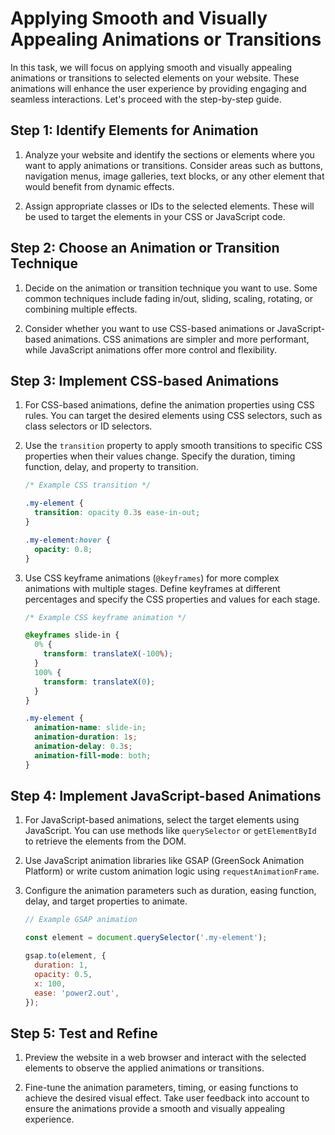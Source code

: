 # Applying Smooth and Visually Appealing Animations or Transitions

In this task, we will focus on applying smooth and visually appealing animations or transitions to selected elements on your website. These animations will enhance the user experience by providing engaging and seamless interactions. Let's proceed with the step-by-step guide.

## Step 1: Identify Elements for Animation

1. Analyze your website and identify the sections or elements where you want to apply animations or transitions. Consider areas such as buttons, navigation menus, image galleries, text blocks, or any other element that would benefit from dynamic effects.

2. Assign appropriate classes or IDs to the selected elements. These will be used to target the elements in your CSS or JavaScript code.

## Step 2: Choose an Animation or Transition Technique

1. Decide on the animation or transition technique you want to use. Some common techniques include fading in/out, sliding, scaling, rotating, or combining multiple effects.

2. Consider whether you want to use CSS-based animations or JavaScript-based animations. CSS animations are simpler and more performant, while JavaScript animations offer more control and flexibility.

## Step 3: Implement CSS-based Animations

1. For CSS-based animations, define the animation properties using CSS rules. You can target the desired elements using CSS selectors, such as class selectors or ID selectors.

2. Use the `transition` property to apply smooth transitions to specific CSS properties when their values change. Specify the duration, timing function, delay, and property to transition.

    ```css
    /* Example CSS transition */
    
    .my-element {
      transition: opacity 0.3s ease-in-out;
    }
    
    .my-element:hover {
      opacity: 0.8;
    }
    ```

3. Use CSS keyframe animations (`@keyframes`) for more complex animations with multiple stages. Define keyframes at different percentages and specify the CSS properties and values for each stage.

    ```css
    /* Example CSS keyframe animation */
    
    @keyframes slide-in {
      0% {
        transform: translateX(-100%);
      }
      100% {
        transform: translateX(0);
      }
    }
    
    .my-element {
      animation-name: slide-in;
      animation-duration: 1s;
      animation-delay: 0.3s;
      animation-fill-mode: both;
    }
    ```

## Step 4: Implement JavaScript-based Animations

1. For JavaScript-based animations, select the target elements using JavaScript. You can use methods like `querySelector` or `getElementById` to retrieve the elements from the DOM.

2. Use JavaScript animation libraries like GSAP (GreenSock Animation Platform) or write custom animation logic using `requestAnimationFrame`.

3. Configure the animation parameters such as duration, easing function, delay, and target properties to animate.

    ```javascript
    // Example GSAP animation
    
    const element = document.querySelector('.my-element');
    
    gsap.to(element, {
      duration: 1,
      opacity: 0.5,
      x: 100,
      ease: 'power2.out',
    });
    ```

## Step 5: Test and Refine

1. Preview the website in a web browser and interact with the selected elements to observe the applied animations or transitions.

2. Fine-tune the animation parameters, timing, or easing functions to achieve the desired visual effect. Take user feedback into account to ensure the animations provide a smooth and visually appealing experience.

